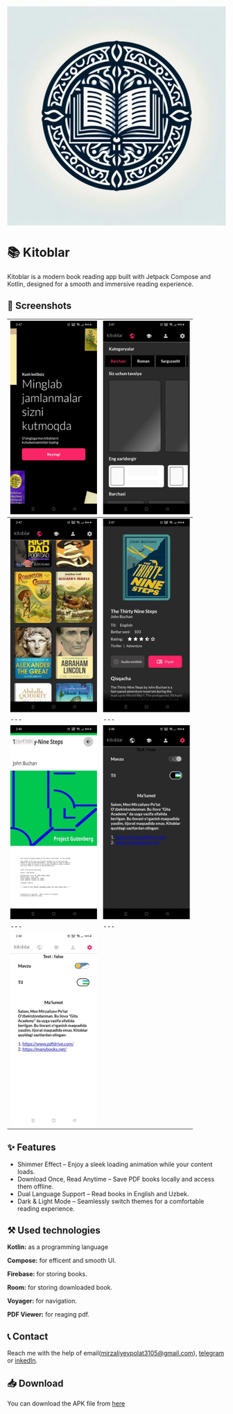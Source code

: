 
![Logo](https://github.com/MirzalievPulat/Kitoblar/blob/main/kitoblar_logo.png?raw=true)


# 📚 Kitoblar

Kitoblar is a modern book reading app built with Jetpack Compose and Kotlin, designed for a smooth and immersive reading experience.
## 📸 Screenshots

| <img src="https://github.com/MirzalievPulat/Kitoblar/blob/main/1.jpg?raw=true" width="200"/> | <img src="https://github.com/MirzalievPulat/Kitoblar/blob/main/2.jpg?raw=true" width="200"/> |
|---|---|
| <img src="https://github.com/MirzalievPulat/Kitoblar/blob/main/3.jpg?raw=true" width="200"/> | <img src="https://github.com/MirzalievPulat/Kitoblar/blob/main/4.jpg?raw=true" width="200"/> |
|---|---|
| <img src="https://github.com/MirzalievPulat/Kitoblar/blob/main/5.jpg?raw=true" width="200"/> | <img src="https://github.com/MirzalievPulat/Kitoblar/blob/main/6.jpg?raw=true" width="200"/> |
|---|---|
| <img src="https://github.com/MirzalievPulat/Kitoblar/blob/main/7.jpg?raw=true" width="200"/> | 


## ✨ Features
- Shimmer Effect – Enjoy a sleek loading animation while your content loads.
- Download Once, Read Anytime – Save PDF books locally and access them offline.
- Dual Language Support – Read books in English and Uzbek. 
- Dark & Light Mode – Seamlessly switch themes for a comfortable reading experience.

## ⚒️ Used technologies 

**Kotlin:** as a programming language

**Compose:** for efficent and smooth UI.

**Firebase:** for storing books.

**Room:** for storing downloaded book.

**Voyager:** for navigation.

**PDF Viewer:** for reaging pdf.


## 📞 Contact

Reach me with the help of email(mirzaliyevpolat3105@gmail.com), [telegram](https://t.me/mirzaliyev2002) or [inkedIn](https://www.linkedin.com/in/po-lat-mirzaliyev-1628762b6/).

## 📥 Download

You can download the APK file from [here](https://github.com/MirzalievPulat/Kitoblar/raw/main/base.apk)
